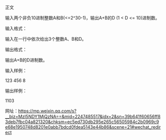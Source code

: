 正文


输入两个非负10进制整数A和B(<=2^30-1)，输出A+B的D (1 < D <= 10)进制数。


输入格式：

输入在一行中依次给出3个整数A、B和D。


输出格式：

输出A+B的D进制数。


输入样例：

123 456 8


输出样例：

1103

网址：https://mp.weixin.qq.com/s?__biz=MzI5NDY1MjQzNA==&mid=2247485517&idx=2&sn=39b641f60656ff83deb7fbc04a821320&chksm=ec5ed730db295e265c56505984c2b0969c9e68e1950748d8201e0abb7bdcd0fdea5143e44b86&scene=21#wechat_redirect